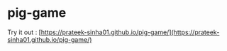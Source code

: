 # pig-game

Try it out : [https://prateek-sinha01.github.io/pig-game/](https://prateek-sinha01.github.io/pig-game/)
